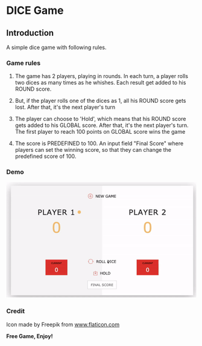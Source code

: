 # DICE Game

## Introduction
A simple dice game with following rules. 

### Game rules
1) The game has 2 players, playing in rounds. In each turn, a player rolls two dices as many times as he whishes. Each result get added to his ROUND score.

2) But, if the player rolls one of the dices as 1, all his ROUND score gets lost. After that, it's the next player's turn

3) The player can choose to 'Hold', which means that his ROUND score gets added to his GLOBAL score. After that, it's the next player's turn. The first player to reach 100 points on GLOBAL score wins the game

4) The score is PREDEFINED to 100. An input field "Final Score" where players can set the winning score, so that they can change the predefined score of 100.


### Demo
![](demo.gif)

### Credit
Icon made by Freepik from www.flaticon.com


**Free Game, Enjoy!**